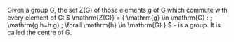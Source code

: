Given a group G, the set Z(G) of those elements g of G which commute
with every element of G:
$ \mathrm{Z(G)} = { \mathrm{g} \in \mathrm{G} : \; \mathrm{g.h=h.g}
\; \forall \mathrm{h} \in \mathrm{G} } $ - is a group. It is called the
centre of G.
